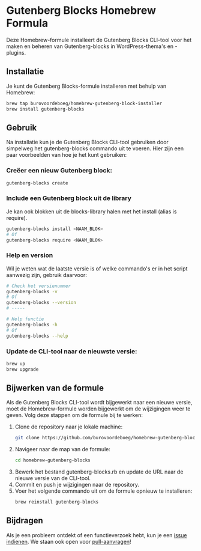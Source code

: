 # Gutenberg Blocks Homebrew Formula

Deze Homebrew-formule installeert de Gutenberg Blocks CLI-tool voor het maken en beheren van Gutenberg-blocks in WordPress-thema's en -plugins.

## Installatie

Je kunt de Gutenberg Blocks-formule installeren met behulp van Homebrew:

```bash
brew tap burovoordeboeg/homebrew-gutenberg-block-installer
brew install gutenberg-blocks
```

## Gebruik

Na installatie kun je de Gutenberg Blocks CLI-tool gebruiken door simpelweg het gutenberg-blocks commando uit te voeren. Hier zijn een paar voorbeelden van hoe je het kunt gebruiken:

### Creëer een nieuw Gutenberg block:
```bash
gutenberg-blocks create
```

### Include een Gutenberg block uit de library

Je kan ook blokken uit de blocks-library halen met het install (alias is require).
```bash
gutenberg-blocks install <NAAM_BLOK>
# Of
gutenberg-blocks require <NAAM_BLOK>
```

### Help en version

Wil je weten wat de laatste versie is of welke commando's er in het script aanwezig zijn, gebruik daarvoor:
```bash
# Check het versienummer
gutenberg-blocks -v
# Of
gutenberg-blocks --version
# -----

# Help functie
gutenberg-blocks -h
# Of
gutenberg-blocks --help
```

### Update de CLI-tool naar de nieuwste versie:

```bash
brew up
brew upgrade
```

## Bijwerken van de formule

Als de Gutenberg Blocks CLI-tool wordt bijgewerkt naar een nieuwe versie, moet de Homebrew-formule worden bijgewerkt om de wijzigingen weer te geven. Volg deze stappen om de formule bij te werken:

1. Clone de repository naar je lokale machine:
	```bash
	git clone https://github.com/burovoordeboeg/homebrew-gutenberg-blocks.git
	```
2. Navigeer naar de map van de formule:
	```bash
	cd homebrew-gutenberg-blocks
	```
3. Bewerk het bestand gutenberg-blocks.rb en update de URL naar de nieuwe versie van de CLI-tool.
4. Commit en push je wijzigingen naar de repository.
5. Voer het volgende commando uit om de formule opnieuw te installeren:
	```bash
	brew reinstall gutenberg-blocks
	```

## Bijdragen

Als je een probleem ontdekt of een functieverzoek hebt, kun je een [issue indienen](https://github.com/burovoordeboeg/gutenberg-block-installer/issues). We staan ook open voor [pull-aanvragen](https://github.com/burovoordeboeg/gutenberg-block-installer/pulls)!

